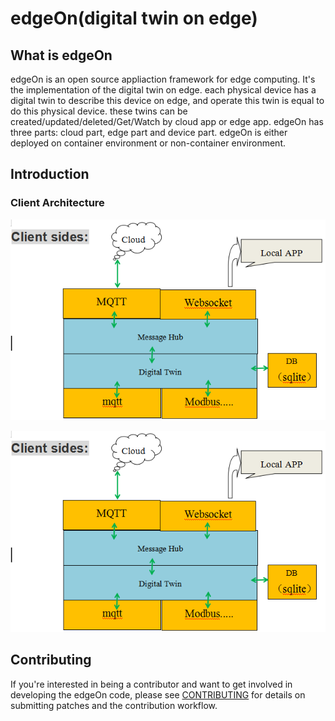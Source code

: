 # edgeOn(digital twin on edge)

## What is edgeOn
edgeOn is an open source appliaction framework for edge computing. It's the implementation of the digital twin on edge. each physical device has a digital twin to describe this device on edge, and operate this twin is equal to do this physical device. these twins can be created/updated/deleted/Get/Watch by cloud app or edge app. edgeOn has three parts: cloud part, edge part and device part. edgeOn is either deployed on container environment or non-container environment.

## Introduction


### Client Architecture
![Client Architecture](./docs/images/digitaltwin.png)

![Server Architecture](./docs/images/digitaltwin.png)


## Contributing

If you're interested in being a contributor and want to get involved in developing the edgeOn code, please see [CONTRIBUTING](CONTRIBUTING.md) for details on submitting patches and the contribution workflow.

